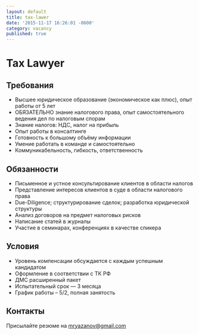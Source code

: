 ```yaml
---
layout: default
title: tax-lawer
date: '2015-11-17 16:26:01 -0600'
category: vacancy
published: true
---
```

# Tax Lawyer

## Требования

- Высшее юридическое образование (экономическое как плюс), опыт работы от 5 лет
- ОБЯЗАТЕЛЬНО знание налогового права, опыт самостоятельного ведения дел по налоговым спорам
- Знание налогов: НДС, налог на прибыль
- Опыт работы в консалтинге
- Готовность к большому объёму информации
- Умение работать в команде и самостоятельно
- Коммуникабельность, гибкость, ответственность

## Обязанности

- Письменное и устное консультирование клиентов в области налогов
- Представление интересов клиентов в суде в области налогового права
- Due-Diligence; структурирование сделок; разработка юридической структуры
- Анализ договоров на предмет налоговых рисков
- Написание статей в журналы
- Участие в семинарах, конференциях в качестве спикера

## Условия

- Уровень компенсации обсуждается с каждым успешным кандидатом
- Оформление в соответствии с ТК РФ
- ДМС расширенный пакет
- Испытательный срок — 3 месяца
- График работы – 5/2, полная занятость

## Контакты
Присылайте резюме на mryazanov@gmail.com

